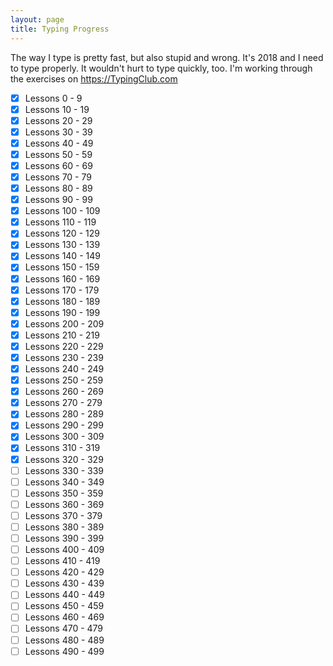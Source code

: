 ```yaml
---
layout: page
title: Typing Progress
---
```

The way I type is pretty fast, but also stupid and wrong. It's 2018 and I need to type properly. It wouldn't hurt to type quickly, too. I'm working through the exercises on <https://TypingClub.com>

- [x] Lessons 0 - 9
- [x] Lessons 10 - 19
- [x] Lessons 20 - 29
- [x] Lessons 30 - 39
- [x] Lessons 40 - 49
- [x] Lessons 50 - 59
- [x] Lessons 60 - 69
- [x] Lessons 70 - 79
- [x] Lessons 80 - 89
- [x] Lessons 90 - 99
- [x] Lessons 100 - 109
- [x] Lessons 110 - 119
- [x] Lessons 120 - 129
- [x] Lessons 130 - 139
- [x] Lessons 140 - 149
- [x] Lessons 150 - 159
- [x] Lessons 160 - 169
- [x] Lessons 170 - 179
- [x] Lessons 180 - 189
- [x] Lessons 190 - 199
- [x] Lessons 200 - 209
- [x] Lessons 210 - 219
- [x] Lessons 220 - 229
- [x] Lessons 230 - 239
- [x] Lessons 240 - 249
- [x] Lessons 250 - 259
- [x] Lessons 260 - 269
- [x] Lessons 270 - 279
- [x] Lessons 280 - 289
- [x] Lessons 290 - 299
- [x] Lessons 300 - 309
- [x] Lessons 310 - 319
- [x] Lessons 320 - 329
- [ ] Lessons 330 - 339
- [ ] Lessons 340 - 349
- [ ] Lessons 350 - 359
- [ ] Lessons 360 - 369
- [ ] Lessons 370 - 379
- [ ] Lessons 380 - 389
- [ ] Lessons 390 - 399
- [ ] Lessons 400 - 409
- [ ] Lessons 410 - 419
- [ ] Lessons 420 - 429
- [ ] Lessons 430 - 439
- [ ] Lessons 440 - 449
- [ ] Lessons 450 - 459
- [ ] Lessons 460 - 469
- [ ] Lessons 470 - 479
- [ ] Lessons 480 - 489
- [ ] Lessons 490 - 499
